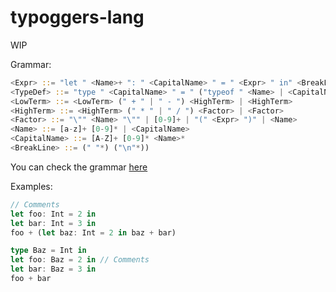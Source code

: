 # typoggers-lang

WIP

Grammar:

```rust
<Expr> ::= "let " <Name>+ ": " <CapitalName> " = " <Expr> " in" <BreakLine> <Expr> | <TypeDef>
<TypeDef> ::= "type " <CapitalName> " = " ("typeof " <Name> | <CapitalName>) " in" <BreakLine> <Expr> | <LowTerm>
<LowTerm> ::= <LowTerm> (" + " | " - ") <HighTerm> | <HighTerm>
<HighTerm> ::= <HighTerm> (" * " | " / ") <Factor> | <Factor>
<Factor> ::= "\"" <Name> "\"" | [0-9]+ | "(" <Expr> ")" | <Name>
<Name> ::= [a-z]+ [0-9]* | <CapitalName>
<CapitalName> ::= [A-Z]+ [0-9]* <Name>*
<BreakLine> ::= (" "*) ("\n"*))
```

You can check the grammar [here](https://bnfplayground.pauliankline.com/)

Examples:

```rust
// Comments
let foo: Int = 2 in
let bar: Int = 3 in
foo + (let baz: Int = 2 in baz + bar)
```

```rust
type Baz = Int in
let foo: Baz = 2 in // Comments
let bar: Baz = 3 in
foo + bar
```
